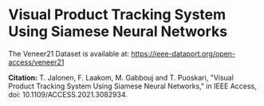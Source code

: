 # Visual Product Tracking System Using Siamese Neural Networks

The Veneer21 Dataset is available at: https://ieee-dataport.org/open-access/veneer21

**Citation:** T. Jalonen, F. Laakom, M. Gabbouj and T. Puoskari, "Visual Product Tracking System Using Siamese Neural Networks," in IEEE Access, doi: 10.1109/ACCESS.2021.3082934.
